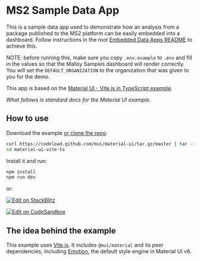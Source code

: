 # MS2 Sample Data App

This is a sample data app used to demonstrate how an analysis from a package published to the MS2 platform can be easily embedded into a dashboard. Follow instructions in the root [Embedded Data Apps README](../READMEs/embedded_data_apps.md) to achieve this.

NOTE: before running this, make sure you copy `.env.example` to `.env` and fill in the values so that the Malloy Samples dashboard will render correctly. You will set the `DEFAULT_ORGANIZATION` to the organization that was given to you for the demo.

This app is based on the [Material UI - Vite.js in TypeScript example](https://github.com/mui/material-ui/tree/master/examples/material-ui-vite-ts).

*What follows is standard docs for the Material UI example.*

## How to use

Download the example [or clone the repo](https://github.com/mui/material-ui):

<!-- #default-branch-switch -->

```bash
curl https://codeload.github.com/mui/material-ui/tar.gz/master | tar -xz --strip=2 material-ui-master/examples/material-ui-vite-ts
cd material-ui-vite-ts
```

Install it and run:

```bash
npm install
npm run dev
```

or:

<!-- #default-branch-switch -->

[![Edit on StackBlitz](https://developer.stackblitz.com/img/open_in_stackblitz.svg)](https://stackblitz.com/github/mui/material-ui/tree/master/examples/material-ui-vite-ts)

[![Edit on CodeSandbox](https://codesandbox.io/static/img/play-codesandbox.svg)](https://codesandbox.io/p/sandbox/github/mui/material-ui/tree/master/examples/material-ui-vite-ts)

## The idea behind the example

This example uses [Vite.js](https://github.com/vitejs/vite).
It includes `@mui/material` and its peer dependencies, including [Emotion](https://emotion.sh/docs/introduction), the default style engine in Material UI v6.

